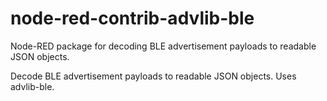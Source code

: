 # node-red-contrib-advlib-ble

Node-RED package for decoding BLE advertisement payloads to readable JSON objects.

Decode BLE advertisement payloads to readable JSON objects. Uses
<a src="https://github.com/reelyactive/advlib-ble">advlib-ble</a>.
